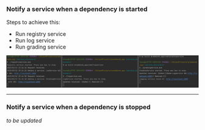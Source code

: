 ### Notify a service when a dependency is started

 Steps to achieve this:
- Run registry service
- Run log service
- Run grading service

![start](../img/notify_start.jpg "Notify when a dependency service is started")

---

### Notify a service when a dependency is stopped

*to be updated*
